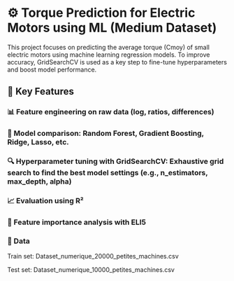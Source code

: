 # ⚙️ Torque Prediction for Electric Motors using ML (Medium Dataset)
This project focuses on predicting the average torque (Cmoy) of small electric motors using machine learning regression models. To improve accuracy, GridSearchCV is used as a key step to fine-tune hyperparameters and boost model performance.

## 🔧 Key Features

### 📊 Feature engineering on raw data (log, ratios, differences)

### 🧠 Model comparison: Random Forest, Gradient Boosting, Ridge, Lasso, etc.

### 🔍 Hyperparameter tuning with GridSearchCV: Exhaustive grid search to find the best model settings (e.g., n_estimators, max_depth, alpha)

### 📈 Evaluation using R²

### 📌 Feature importance analysis with ELI5

### 📁 Data
Train set: Dataset_numerique_20000_petites_machines.csv

Test set: Dataset_numerique_10000_petites_machines.csv
